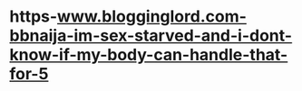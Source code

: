 # https-www.blogginglord.com-bbnaija-im-sex-starved-and-i-dont-know-if-my-body-can-handle-that-for-5